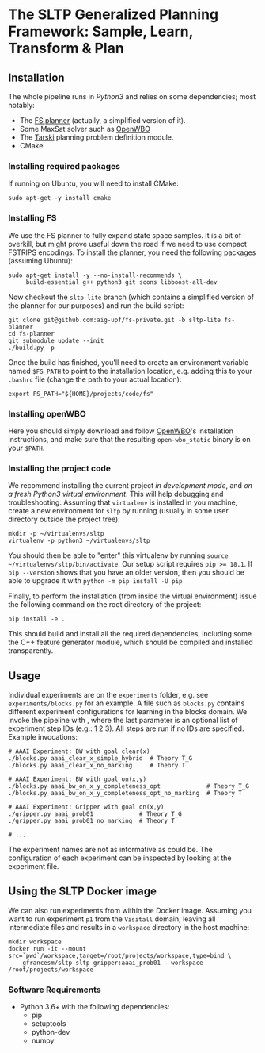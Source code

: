 


# The SLTP Generalized Planning Framework: Sample, Learn, Transform & Plan


## Installation

The whole pipeline runs in *Python3* and relies on some dependencies; most notably:

* The [FS planner](https://github.com/aig-upf/fs-private/) (actually, a simplified version of it).
* Some MaxSat solver such as [OpenWBO](http://sat.inesc-id.pt/open-wbo/)
* The [Tarski](https://github.com/aig-upf/tarski/) planning problem definition module.
* CMake

### Installing required packages

If running on Ubuntu, you will need to install CMake: 
    
    sudo apt-get -y install cmake


### Installing FS

We use the FS planner to fully expand state space samples. It is a bit of overkill, but might prove
useful down the road if we need to use compact FSTRIPS encodings. To install the planner, you need 
the following packages (assuming Ubuntu):


    sudo apt-get install -y --no-install-recommends \
         build-essential g++ python3 git scons libboost-all-dev


Now checkout the `sltp-lite` branch (which contains a simplified version of the planner for our purposes)
and run the build script:

    git clone git@github.com:aig-upf/fs-private.git -b sltp-lite fs-planner
    cd fs-planner
    git submodule update --init
    ./build.py -p

Once the build has finished, you'll need to create an environment variable named `$FS_PATH` to point
to the installation location, e.g. adding this to your `.bashrc` file (change the path to your actual
location):

    export FS_PATH="${HOME}/projects/code/fs"


### Installing openWBO
Here you should simply download and follow 
[OpenWBO](http://sat.inesc-id.pt/open-wbo/)'s installation instructions, and make sure that the resulting
`open-wbo_static` binary is on your `$PATH`.

### Installing the project code

We recommend installing the current project *in development mode*, and *on a fresh Python3 virtual 
environment*. This will help debugging and troubleshooting. Assuming that `virtualenv` is installed in you
machine, create a new environment for `sltp` by running (usually in some user directory outside the project tree):

    mkdir -p ~/virtualenvs/sltp
    virtualenv -p python3 ~/virtualenvs/sltp
    
You should then be able to "enter" this virtualenv by running `source ~/virtualenvs/sltp/bin/activate`.
Our setup script requires `pip >= 18.1`. If `pip --version` shows that you have an older version, 
then you should be able to upgrade it with `python -m pip install -U pip` 

Finally, to perform the installation (from inside the virtual environment) 
issue the following command on the root directory of the project:

    pip install -e .

This should build and install all the required dependencies, including some the C++ feature generator
module, which should be compiled and installed transparently.


## Usage

Individual experiments are on the `experiments` folder, e.g. see `experiments/blocks.py` for an example.
A file such as `blocks.py` contains different experiment configurations for learning in the blocks domain.
We invoke the pipeline with <script-name> <experiment-name> <pipeline-steps-to-be-executed>,
where the last parameter is an optional  list of experiment step IDs (e.g.: 1 2 3). All steps are run if no IDs are specified.
Example invocations:

    # AAAI Experiment: BW with goal clear(x)
	./blocks.py aaai_clear_x_simple_hybrid  # Theory T_G
	./blocks.py aaai_clear_x_no_marking     # Theory T

    # AAAI Experiment: BW with goal on(x,y)
	./blocks.py aaai_bw_on_x_y_completeness_opt             # Theory T_G
	./blocks.py aaai_bw_on_x_y_completeness_opt_no_marking  # Theory T

    # AAAI Experiment: Gripper with goal on(x,y)
	./gripper.py aaai_prob01             # Theory T_G
	./gripper.py aaai_prob01_no_marking  # Theory T

    # ...

The experiment names are not as informative as could be.
The configuration of each experiment can be inspected by looking at the experiment file.

## Using the SLTP Docker image 
We can also run experiments from within the Docker image. Assuming you want to run experiment `p1` from the `Visitall`
domain, leaving all intermediate files and results in a `workspace` directory in the host machine: 
    
    mkdir workspace
    docker run -it --mount src=`pwd`/workspace,target=/root/projects/workspace,type=bind \
        gfrancesm/sltp sltp gripper:aaai_prob01 --workspace /root/projects/workspace    




### Software Requirements

* Python 3.6+ with the following dependencies:
  - pip
  - setuptools
  - python-dev
  - numpy

